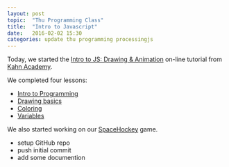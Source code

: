 ```yaml
---
layout: post
topic:  "Thu Programming Class"
title:  "Intro to Javascript"
date:   2016-02-02 15:30
categories: update thu programming processingjs
---
```


Today, we started the [Intro to JS: Drawing & Animation] on-line tutorial from [Kahn Academy].

We completed four lessons:

- [Intro to Programming](https://www.khanacademy.org/computing/computer-programming/programming/intro-to-programming/v/programming-intro)
- [Drawing basics](https://www.khanacademy.org/computing/computer-programming/programming/drawing-basics/p/making-drawings-with-code)
- [Coloring](https://www.khanacademy.org/computing/computer-programming/programming/coloring/p/coloring-with-code)
- [Variables](https://www.khanacademy.org/computing/computer-programming/programming/variables/p/intro-to-variables)

We also started working on our [SpaceHockey] game.

- setup GitHub repo
- push initial commit
- add some documention

<canvas data-processing-sources="/assets/hello.pde"></canvas>


[Intro to JS: Drawing & Animation]: https://www.khanacademy.org/computing/computer-programming/programming
[SpaceHockey]:                      https://github.com/golden-garage/SpaceHockey
[Kahn Academy]:                     https://www.khanacademy.org/

